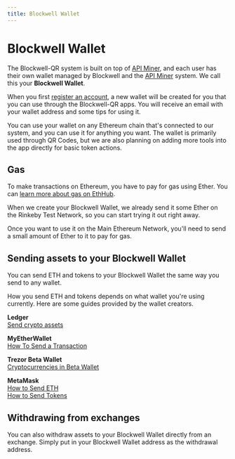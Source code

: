 ```yaml
---
title: Blockwell Wallet
---
```


# Blockwell Wallet

The Blockwell-QR system is built on top of [API Miner](../apiminer), and each
user has their own wallet managed by Blockwell and the [API Miner](../apiminer) 
system. We call this your **Blockwell Wallet**.

When you first [register an account](https://register.blockwell.ai), a new wallet
will be created for you that you can use through the Blockwell-QR apps. You will
receive an email with your wallet address and some tips for using it.

You can use your wallet on any Ethereum chain that's connected to our system,
and you can use it for anything you want. The wallet is primarily used through
QR Codes, but we are also planning on adding more tools into the app directly
for basic token actions.

## Gas

To make transactions on Ethereum, you have to pay for gas using Ether. You
can [learn more about gas on EthHub](https://docs.ethhub.io/using-ethereum/transactions/#gas).

When we create your Blockwell Wallet, we already send it some Ether on the
Rinkeby Test Network, so you can start trying it out right away.

Once you want to use it on the Main Ethereum Network, you'll need to send a
small amount of Ether to it to pay for gas.

## Sending assets to your Blockwell Wallet

You can send ETH and tokens to your Blockwell Wallet the same way you send 
to any wallet.

How you send ETH and tokens depends on what wallet you're using currently. 
Here are some guides provided by the wallet creators.

**Ledger**  
[Send crypto assets](https://support.ledger.com/hc/en-us/articles/360006353314)

**MyEtherWallet**  
[How To Send a Transaction](https://kb.myetherwallet.com/en/transactions/how-to-send-a-transaction/)

**Trezor Beta Wallet**  
[Cryptocurrencies in Beta Wallet](https://wiki.trezor.io/New_cryptocurrencies_in_Beta_Wallet)

**MetaMask**  
[How to Send ETH](https://metamask.zendesk.com/hc/en-us/articles/360015488991-How-to-Send-ETH)  
[How to Send Tokens](https://metamask.zendesk.com/hc/en-us/articles/360015488931-How-to-send-tokens-from-your-MetaMask-Wallet)

## Withdrawing from exchanges

You can also withdraw assets to your Blockwell Wallet directly from an
exchange. Simply put in your Blockwell Wallet address as the withdrawal
address.
